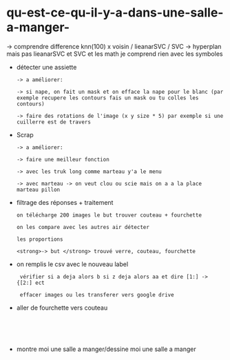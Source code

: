 # qu-est-ce-qu-il-y-a-dans-une-salle-a-manger-


  -> comprendre difference knn(100) x voisin / lieanarSVC / SVC -> hyperplan mais pas lieanarSVC et SVC et les math je comprend rien avec les symboles

 -   détecter une assiette
 
         -> a améliorer: 
 
         -> si nape, on fait un mask et on efface la nape pour le blanc (par exemple recupere les contours fais un mask ou tu colles les contours)
    
         -> faire des rotations de l'image (x y size * 5) par exemple si une cuillerre est de travers


  - Scrap
    
        -> a améliorer: 
    
        -> faire une meilleur fonction
        
        -> avec les truk long comme marteau y'a le menu
        
        -> avec marteau -> on veut clou ou scie mais on a a la place marteau pillon
        
        
     
  
    

 -  filtrage des réponses + traitement
 
        on télécharge 200 images le but trouver couteau + fourchette
 
        on les compare avec les autres air détecter 
        
        les proportions
 
        <strong>-> but </strong> trouvé verre, couteau, fourchette 
 
 
 
 - on remplis le csv avec le nouveau label
  
        vérifier si a deja alors b si z deja alors aa et dire [1:] -> {[2:] ect
 
        effacer images ou les transferer vers google drive
 
 - aller de fourchette vers couteau
 
 
 <br><br><br>
 
 
 - montre moi une salle a manger/dessine moi une salle a manger

